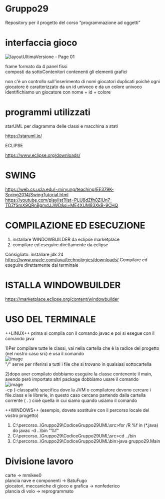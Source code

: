 # Gruppo29
Repository per il progetto del corso “programmazione ad oggetti”

# interfaccia gioco
![layoutUltimaVersione - Page 01](https://github.com/user-attachments/assets/2c2e263d-cc89-4577-8909-9d731c2e2678)

frame formato da 4 panel fissi  
composti da sottoContenitori contenenti gli elementi grafici 

non c'è un controllo sull'inserimento di nomi giocatori duplicati poichè ogni giocatore è caratterizzato da un id univoco e da un colore univoco  
identifichiamo un giocatore con nome + id + colore
# programmi utilizzati

starUML per diagramma delle classi e macchina a stati  

https://staruml.io/  

ECLIPSE  

https://www.eclipse.org/downloads/


# SWING  
https://web.cs.ucla.edu/~miryung/teaching/EE379K-Spring2014/SwingTutorial.html  
https://youtube.com/playlist?list=PLU8dZfh0ZIUn7-TDZfSmX9QRnBgmdJJWD&si=ME4XUM83XkB-9CHQ  

# COMPILAZIONE ED ESECUZIONE
1) installare WINDOWBUILDER da eclipse marketplace
2) compilare ed eseguire direttamente da eclipse
   
Consigliato:
installare jdk 24 https://www.oracle.com/java/technologies/downloads/
Compilare ed eseguire direttamente dal terminale

# ISTALLA WINDOWBUILDER 
https://marketplace.eclipse.org/content/windowbuilder

# USO DEL TERMINALE

++LINUX++
prima si compila con il comando javac e poi si esegue con il comando java  

1)Per compilare tutte le classi, vai nella cartella che è la radice del progetto (nel nostro caso src) e usa il comando  
	![image](https://github.com/user-attachments/assets/61924dc1-c66a-4eba-be45-23bcee4b88b9)  
"*/*" serve per riferirsi a tutti i file che si trovano in qualsiasi sottocartella  

2)dopo aver compilato dobbiamo eseguire la classe contenente il main, avendo però importato altri package dobbiamo usare il comando  
	![image](https://github.com/user-attachments/assets/7ce5000c-c62a-4ddd-9917-cfa8eae124f7)  
-cp (-classpath) specifica dove la JVM o compilatore devono cercare i file.class e le librerie, in questo caso cercano partendo dalla cartella corrente ( . ) cioè quella in cui siamo quando usiamo il comando  

++WINDOWS++
(esempio, dovete sostituire con il percorso locale del vostro progetto)
1) C:\percorso..\Gruppo29\CodiceGruppo29UML\src>for /R %f in (*.java) do javac -d ..\bin "%f"
2) C:\percorso..\Gruppo29\CodiceGruppo29UML\src>cd ../bin
3) C:\percorso..\Gruppo29\CodiceGruppo29UML\bin>java gruppo29.Main


# Divisione lavoro

carte -> mmikee0  
plancia nave e componenti -> BatuFugo  
giocatori, meccaniche di gioco e grafica -> nonfederico  
plancia di volo -> reprogrammato  



